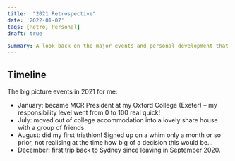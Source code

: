 ```yaml
---
title:  "2021 Retrospective"
date: '2022-01-07'
tags: [Retro, Personal]
draft: true

summary: A look back on the major events and personal development that shaped my experience of 2020, and some thoughts on what I'd like to focus on in 2021.
---
```


## Timeline

The big picture events in 2021 for me:

* January: became MCR President at my Oxford College (Exeter) – my responsibility level went from 0 to 100 real quick!
* July: moved out of college accommodation into a lovely share house with a group of friends.
* August: did my first triathlon! Signed up on a whim only a month or so prior, not realising at the time how big of a decision this would be...
* December: first trip back to Sydney since leaving in September 2020.
